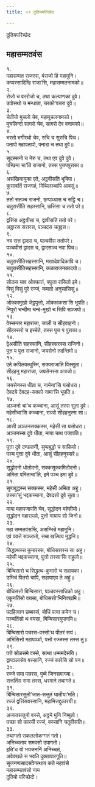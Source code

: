 ```yaml
---
title: ०१ दुतियपरिच्छेद

---
```

दुतियपरिच्छेद  


## महासम्मतवंस

१.  
महासम्मत राजस्स, वंसजो हि महामुनि।  
कप्पस्सादिम्हि राजा’सि, महासम्मतनामको॥  
२.  
रोजो च वररोजो च, तथा कल्याणका दुवे।  
उपोसथो च मन्धाता, चरको’पचरा दुवे॥  
३.  
चेतीयो मुचलो चेव, महामूचलनामको।  
मुचलिन्दो सागरो चेव, सागरो देव वनामको॥  
४.  
भरतो भगीरथो चेव, रुचि च सुरुचि पिच।  
पतापो महापतापो, पनादा च तथा दुवे॥  
५.  
सुदस्सनो च नेरु च, तथा एव दुवे दुवे।  
पच्छिमा चा’ति राजानो, तस्स पुत्तपपुत्तका॥  
६.  
असंखियायुका एते, अट्ठवीसति भूमिपा।  
कुसावतिं राजगहं, मिथिलञ्चापि आवसुं॥  
७.  
ततो सतञ्च राजनो, छप्पञ्ञास च सट्ठि च।  
चतुरासीति सहस्सानि, छत्तिंसा च ततो परे॥  
८.  
द्वत्तिंस अट्ठवीसा च, द्वावीसति ततो परे।  
अट्ठारस सत्तरस, पञ्चदस चतुद्दस॥  
९.  
नव सत्त द्वादस च, पञ्चवीस ततोपरे।  
पञ्चवीसं द्वादस च, द्वादसञ्च नवा पिच॥  
१०.  
चतुरासीतिसहस्सानि, मखादेवादिकापि च।  
चतुरासीतिसहस्सानि, कळाराजनकादयो॥  
११.  
सोळस याव ओक्कातं, पपुत्ता रासितो इमे।  
विसुं विसुं पुरे रज्जं, कमतो अनुसासिसुं॥  
१२.  
ओक्कामुखो जेट्ठपुत्तो, ओक्काकसा’सि भूपति।  
निपुरो चन्दीमा चन्दं-मुखो च सिवि सञ्जयो॥  
१३.  
वेस्सन्तर महाराजा, जाली च सीहवाहनो।  
सीहस्सरो च इच्चेते, तस्स पुत्त प पुत्तका॥  
१४.  
द्वेअसीति सहस्सानि, सीहस्सरस्स राजिनो।  
पुत्त प पुत्त राजानो, जयसेनो तदन्तिमो॥  
१५.  
एते कपिलवत्थुस्मिं, सक्यराजाति विस्सुता।  
सीहहनु महाराजा, जयसेनस्स अत्रजो॥  
१६.  
जयसेनस्स धीता च, नामेना’सि यसोधरा।  
देवदये देवदह-सक्को नामा’सि भूपति॥  
१७.  
अञ्जनो चा’थ कच्चाना, आसुं तस्स सुता दुवे।  
महेसीचा’सि कच्चाना, रञ्ञो सीहहनुस्स सा॥  
१८.  
आसी अञ्जनसक्कस्स, महेसी सा यसोधरा।  
अञ्जनस्स दुवे धीता, माया चाथ पजापति॥  
१९.  
पुत्ता दुवे दण्डपाणी, सुप्पबुद्धो च साकियो।  
पञ्च पुत्ता दुवे धीता, आसुं सीहहनुस्सरे॥  
२०.  
सुद्धोदनो धोतोदनो, सक्कसुक्कमितोदनो।  
अमिता पमिताचा’ति, इमे पञ्च इमा दुवे॥  
२१.  
सुप्पबुद्धस्स सक्कस्स, महेसी अमिता अहु।  
तस्सा’सुं भद्दकच्चाना, देवदत्तो दुवे सुता॥  
२२.  
माया महापजापति चेव, सुद्धोदन महेसीयो।  
सुद्धोदन महारञ्ञो, पुत्तो मायाय सो जिनो॥  
२३.  
महा सम्मतवंसम्हि, असम्भिन्ने महामुनि।  
एवं पवत्ते सञ्जातो, सब्ब खत्थिय मुद्धनि॥  
२४.  
सिद्धत्थस्स कुमारस्स, बोधिसत्तस्स सा अहु।  
महेसी भद्दकच्चाना, पुत्तो तस्सा’सि राहुलो॥  
२५.  
बिम्बिसारो च सिद्धत्थ-कुमारो च सहायका।  
उभिन्नं पितरो चापि, सहायाएव ते अहुं॥  
२६.  
बोधिसत्तो बिम्बिसारा, पञ्चवस्साधिको अहु।  
एकूनतिंसो वयसा, बोधिसत्तो’भिनिक्खमि॥  
२७.  
पदहित्वान छब्बस्सं, बोधिं पत्वा कमेन च।  
पञ्चतिंसो थ वयसा, बिम्बिसारमुपागमि॥  
२८.  
बिम्बिसारो पन्नरस-वस्सो’थ पीतरं सयं।  
अभिसित्तो महापञ्ञो, पत्तो रज्जस्स तस्स तु॥  
२९.  
पत्ते सोळसमे वस्से, सत्था धम्ममदेसयि।  
द्वापञ्ञासेव वस्सानि, रज्जं कारेसि सो पन॥  
३०.  
रज्जे समा पन्नरस, पुब्बे जिनसमागमा।  
सत्ततिंस समा तस्स, धरमाने तथागते॥  
३१.  
बिम्बिसारसुतो’जात-सत्तुतं घातीया’मति।  
रज्जं द्वत्तिंसवस्सानि, महामित्तद्दुकारयी॥  
३२.  
अजातसत्तुनो वस्से, अट्ठमे मुनि निब्बुतो।  
पच्छा सो कारयी रज्जं, वस्सानि चतुवीसति॥  
३३.  
तथागतो सकललोकग्गतं गतो।  
अनिच्चताव समवसो उपागतो।  
इति’ध यो भयजननिं अनिच्चतं,  
अवेक्खते स भवति दुक्खपारगूति॥  
सुजनप्पसादसंवेगत्थाय कते महावंसे  
महासम्मतवंसो नाम  
दुतियो परिच्छेदो।  